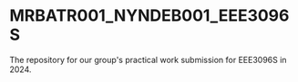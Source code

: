 # MRBATR001_NYNDEB001_EEE3096S
The repository for our group's practical work submission for EEE3096S in 2024.

